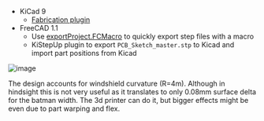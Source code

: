 - KiCad 9
    - [Fabrication plugin](https://github.com/bennymeg/Fabrication-Toolkit)
- FreeCAD 1.1
    - Use [exportProject.FCMacro](https://gist.github.com/dzid26/e0ff365de43cabe658df9d93b92d1954) to quickly export step files with a macro
    - KiStepUp plugin to export `PCB_Sketch_master.stp` to Kicad and import part positions from Kicad

![image](https://github.com/user-attachments/assets/739f0e47-febb-44e5-81ba-151b46a670c6)


The design accounts for windshield curvature (R=4m). Although in hindsight this is not very useful as it translates to only 0.08mm surface delta for the batman width. The 3d printer can do it, but bigger effects might be even due to part warping and flex. 
